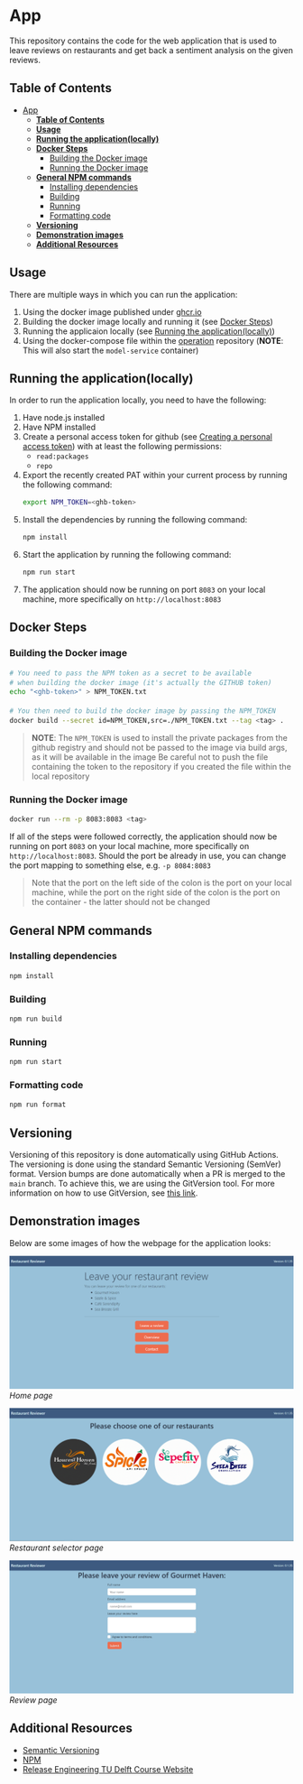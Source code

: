 # App

This repository contains the code for the web application that is used to leave reviews on restaurants and get back a sentiment analysis on the given reviews.

## **Table of Contents**

- [App](#app)
  - [**Table of Contents**](#table-of-contents)
  - [**Usage**](#usage)
  - [**Running the application(locally)**](#running-the-applicationlocally)
  - [**Docker Steps**](#docker-steps)
    - [Building the Docker image](#building-the-docker-image)
    - [Running the Docker image](#running-the-docker-image)
  - [**General NPM commands**](#general-npm-commands)
    - [Installing dependencies](#installing-dependencies)
    - [Building](#building)
    - [Running](#running)
    - [Formatting code](#formatting-code)
  - [**Versioning**](#versioning)
  - [**Demonstration images**](#demonstration-images)
  - [**Additional Resources**](#additional-resources)

## **Usage**

There are multiple ways in which you can run the application:
1. Using the docker image published under [ghcr.io](https://github.com/remla23-team08/app/pkgs/container/app)
2. Building the docker image locally and running it (see [Docker Steps](#docker-steps))
3. Running the applicaion locally (see [Running the application(locally)](#running-the-applicationlocally))
4. Using the docker-compose file within the [operation](https://github.com/remla23-team08/operation) repository (**NOTE**: This will also start the `model-service` container)

## **Running the application(locally)**

In order to run the application locally, you need to have the following:
1. Have node.js installed
2. Have NPM installed
3. Create a personal access token for github (see [Creating a personal access token](https://docs.github.com/en/github/authenticating-to-github/creating-a-personal-access-token)) with at least the following permissions:
    - `read:packages`
    - `repo`
4. Export the recently created PAT within your current process by running the following command:
   ```bash
   export NPM_TOKEN=<ghb-token>
   ```
5. Install the dependencies by running the following command:
    ```bash
    npm install
    ```
6. Start the application by running the following command:
    ```bash
    npm run start
    ```
7. The application should now be running on port `8083` on your local machine, more specifically on `http://localhost:8083`

## **Docker Steps**

### Building the Docker image

```bash
# You need to pass the NPM token as a secret to be available
# when building the docker image (it's actually the GITHUB token)
echo "<ghb-token>" > NPM_TOKEN.txt

# You then need to build the docker image by passing the NPM_TOKEN
docker build --secret id=NPM_TOKEN,src=./NPM_TOKEN.txt --tag <tag> .
```

> **NOTE**: The `NPM_TOKEN` is used to install the private packages from the github registry
> and should not be passed to the image via build args, as it will be available in the image
> Be careful not to push the file containing the token to the repository if you 
> created the file within the local repository

### Running the Docker image

```bash
docker run --rm -p 8083:8083 <tag>
```

If all of the steps were followed correctly, the application should now be running on port `8083` on your local machine, more specifically on `http://localhost:8083`. Should the port be already in use, you can change the port mapping to something else, e.g. `-p 8084:8083` 

> Note that the port on the left side of the colon is the port on your local machine, while the port on the right side of the colon is the port on the container - the latter should not be changed

## **General NPM commands**

### Installing dependencies

```bash
npm install
```

### Building

```bash
npm run build
```

### Running

```bash
npm run start
```

### Formatting code

```bash
npm run format
```

## **Versioning**

Versioning of this repository is done automatically using GitHub Actions. The versioning is done using the standard Semantic Versioning (SemVer) format. Version bumps are done automatically when a PR is merged to the `main` branch. To achieve this, we are using the GitVersion tool. For more information on how to use GitVersion, see [this link](https://gitversion.net/docs/).

## **Demonstration images**

Below are some images of how the webpage for the application looks:

![home](demo-images/app_home_page.png)
*Home page*

![restaurant](demo-images/app_restaurant_page.png)
*Restaurant selector page*

![review](demo-images/app_review_page.png)
*Review page*


## **Additional Resources**

* [Semantic Versioning](https://semver.org/)
* [NPM](https://docs.npmjs.com/)
* [Release Engineering TU Delft Course Website](https://se.ewi.tudelft.nl/remla/assignments/a1-images-and-releases/)
